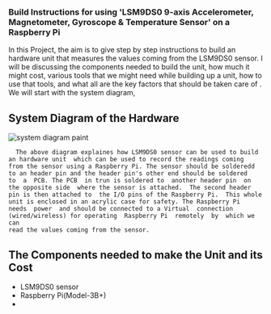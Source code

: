 ### Build Instructions for using 'LSM9DS0 9-axis Accelerometer, Magnetometer, Gyroscope & Temperature Sensor' on a Raspberry Pi

In this Project, the aim is to give step by step instructions to build an hardware unit that measures the values coming from the LSM9DS0 sensor. I will be discussing the components needed to build the unit, how much it might cost, various tools that we might need while building up a unit, how to use that tools, and what all are the key factors that should be taken care of . We will start with the system diagram,

## System Diagram of the Hardware
![system diagram paint](https://user-images.githubusercontent.com/43181567/49611645-29ef4480-f970-11e8-9987-dfd604e5d199.png)
```
  The above diagram explaines how LSM9DS0 sensor can be used to build an hardware unit  which can be used to record the readings coming 
from the sensor using a Raspberry Pi. The sensor should be solderedd to an header pin and the header pin's other end should be soldered
to  a  PCB. The PCB  in trun is soldered to  another header pin  on the opposite side  where the sensor is attached.  The second header 
pin is then attached to  the I/O pins of the Raspberry Pi.  This whole unit is enclosed in an acrylic case for safety. The Raspberry Pi
needs  power  and should be connected to a Virtual  connection (wired/wireless) for operating  Raspberry Pi  remotely  by  which we can 
read the values coming from the sensor.
```
## The Components needed to make the Unit and its Cost

- LSM9DS0 sensor
- Raspberry Pi(Model-3B+)
- 
  





    

